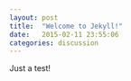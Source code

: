 ```yaml
---
layout: post
title:  "Welcome to Jekyll!"
date:   2015-02-11 23:55:06
categories: discussion
---
```


Just a test!
